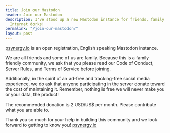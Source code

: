 ```yaml
---
title: Join our Mastodon
header: Join our Mastodon
description: I've stood up a new Mastodon instance for friends, family and like-minded
  Internet dorks!
permalink: "/join-our-mastodon/"
layout: post
---
```


[psynergy.io](http://psynergy.io) is an open registration, English speaking Mastodon instance.

We are all friends and some of us are family. Because this is a family friendly community, we ask that you please read our Code of Conduct, Server Rules, and Terms of Service before joining.

Additionally, in the spirit of an ad-free and tracking-free social media experience, we do ask that anyone participating in the server donate toward the cost of maintaining it. Remember, nothing is free we will never make you or your data, the product!

The recommended donation is 2 USD/US$ per month. Please contribute what you are able to.

Thank you so much for your help in building this community and we look forward to getting to know you!
[psynergy.io](http://psynergy.io)
